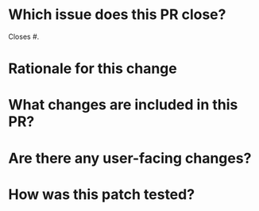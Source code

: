 <!--
Thanks for sending a pull request!  Please keep the following tips in mind:
  - Start the PR title with the related issue ID, e.g. '[AURON #XXXX] Short summary...'.
  - Make your PR title clear and descriptive, summarizing what this PR changes.
  - Provide a concise example to reproduce the issue, if possible.
  - Keep the PR description up to date with all changes.
-->

# Which issue does this PR close?

<!--
We generally require a GitHub issue to be filed for all bug fixes and enhancements and this helps us generate change logs for our releases. You can link an issue to this PR using the GitHub syntax. For example `Closes #123` indicates that this PR will close issue #123.
-->

Closes #.

 # Rationale for this change
<!--
 Why are you proposing this change? If this is already explained clearly in the issue then this section is not needed.
 Explaining clearly why changes are proposed helps reviewers understand your changes and offer better suggestions for fixes.  
-->

# What changes are included in this PR?
<!--
There is no need to duplicate the description in the issue here but it is sometimes worth providing a summary of the individual changes in this PR.
-->

# Are there any user-facing changes?
<!--
If there are user-facing changes then we may require documentation to be updated before approving the PR.
-->

<!--
If there are any breaking changes to public APIs, please add the `api change` label.
-->

# How was this patch tested?
<!--
If tests were added, say they were added here. Please make sure to add some test cases that check the changes thoroughly including negative and positive cases if possible.
If it was tested in a way different from regular unit tests, please clarify how you tested step by step, ideally copy and paste-able, so that other reviewers can test and check, and descendants can verify in the future.
If tests were not added, please describe why they were not added and/or why it was difficult to add.
-->
